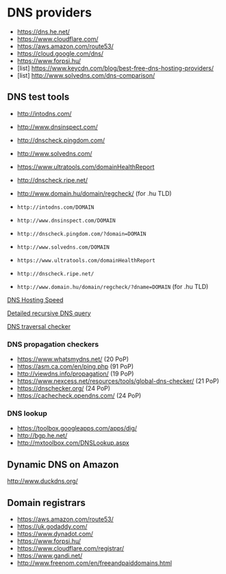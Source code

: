 # DNS providers


- https://dns.he.net/
- https://www.cloudflare.com/
- https://aws.amazon.com/route53/
- https://cloud.google.com/dns/
- https://www.forpsi.hu/
- [list] https://www.keycdn.com/blog/best-free-dns-hosting-providers/
- [list] http://www.solvedns.com/dns-comparison/

## DNS test tools

- http://intodns.com/
- http://www.dnsinspect.com/
- http://dnscheck.pingdom.com/
- http://www.solvedns.com/
- https://www.ultratools.com/domainHealthReport
- http://dnscheck.ripe.net/
- http://www.domain.hu/domain/regcheck/ (for .hu TLD)

- `http://intodns.com/DOMAIN`
- `http://www.dnsinspect.com/DOMAIN`
- `http://dnscheck.pingdom.com/?domain=DOMAIN`
- `http://www.solvedns.com/DOMAIN`
- `https://www.ultratools.com/domainHealthReport`
- `http://dnscheck.ripe.net/`
- `http://www.domain.hu/domain/regcheck/?dname=DOMAIN` (for .hu TLD)

[DNS Hosting Speed](https://www.ultratools.com/tools/dnsHostingSpeed)

[Detailed recursive DNS query](https://dnsquery.org/)

[DNS traversal checker](http://dns.squish.net/)

### DNS propagation checkers

- https://www.whatsmydns.net/ (20 PoP)
- https://asm.ca.com/en/ping.php (91 PoP)
- http://viewdns.info/propagation/ (19 PoP)
- https://www.nexcess.net/resources/tools/global-dns-checker/ (21 PoP)
- https://dnschecker.org/ (24 PoP)
- https://cachecheck.opendns.com/ (24 PoP)

### DNS lookup

- https://toolbox.googleapps.com/apps/dig/
- http://bgp.he.net/
- http://mxtoolbox.com/DNSLookup.aspx

## Dynamic DNS on Amazon

http://www.duckdns.org/

## Domain registrars

- https://aws.amazon.com/route53/
- https://uk.godaddy.com/
- https://www.dynadot.com/
- https://www.forpsi.hu/
- https://www.cloudflare.com/registrar/
- https://www.gandi.net/
- http://www.freenom.com/en/freeandpaiddomains.html
